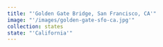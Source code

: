 ```yaml
---
title: "'Golden Gate Bridge, San Francisco, CA'"
image: "'/images/golden-gate-sfo-ca.jpg'"
collection: states
state: "'California'"
---
```

